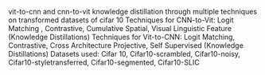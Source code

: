 vit-to-cnn and cnn-to-vit knowledge distillation through multiple techniques on transformed datasets of cifar 10
Techniques for CNN-to-Vit: Logit Matching , Contrastive, Cumulative Spatial, Visual Linguistic Feature (Knowledge Distillations)
Techniques for Vit-to-CNN: Logit Matching, Contrastive, Cross Architecture Projective, Self Supervised (Knowledge Distillations) 
Datasets used: Cifar 10, Cifar10-scrambled, Cifar10-noisy, Cifar10-styletransferred, Cifar10-segmented, Cifar10-SLIC
